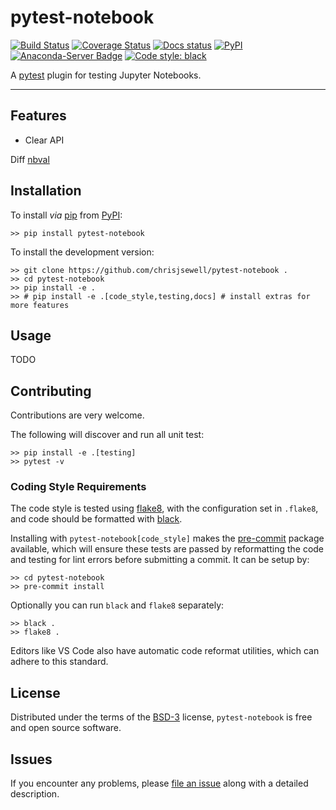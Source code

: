 # pytest-notebook

[![Build Status](https://travis-ci.org/chrisjsewell/pytest-notebook.svg?branch=master)](https://travis-ci.org/chrisjsewell/pytest-notebook)
[![Coverage Status](https://coveralls.io/repos/github/chrisjsewell/pytest-notebook/badge.svg?branch=master)](https://coveralls.io/github/chrisjsewell/pytest-notebook?branch=master)
[![Docs status](https://readthedocs.org/projects/pytest-notebook/badge)](http://pytest-notebook.readthedocs.io/)
[![PyPI](https://img.shields.io/pypi/v/pytest-notebook.svg)](https://pypi.org/project/pytest-notebook)
[![Anaconda-Server Badge](https://anaconda.org/conda-forge/pytest-notebook/badges/version.svg)](https://anaconda.org/conda-forge/pytest-notebook)
[![Code style: black](https://img.shields.io/badge/code%20style-black-000000.svg)](https://github.com/ambv/black)

A [pytest](https://github.com/pytest-dev/pytest) plugin for testing Jupyter Notebooks.

------------------------------------------------------------------------

## Features

- Clear API

Diff [nbval](https://github.com/computationalmodelling/nbval)

## Installation

<!-- To install from [Conda](https://docs.conda.io) (recommended):

```shell
>> conda install -c conda-forge pytest-notebook
``` -->

To install *via* [pip](https://pypi.org/project/pip/) from
[PyPI](https://pypi.org/project):

```shell
>> pip install pytest-notebook
```

To install the development version:

```shell
>> git clone https://github.com/chrisjsewell/pytest-notebook .
>> cd pytest-notebook
>> pip install -e .
>> # pip install -e .[code_style,testing,docs] # install extras for more features
```

## Usage

TODO

## Contributing

Contributions are very welcome.

The following will discover and run all unit test:

```shell
>> pip install -e .[testing]
>> pytest -v
```

### Coding Style Requirements

The code style is tested using [flake8](http://flake8.pycqa.org),
with the configuration set in `.flake8`,
and code should be formatted with [black](https://github.com/ambv/black).

Installing with `pytest-notebook[code_style]` makes the [pre-commit](https://pre-commit.com/)
package available, which will ensure these tests are passed by reformatting the code
and testing for lint errors before submitting a commit.
It can be setup by:

```shell
>> cd pytest-notebook
>> pre-commit install
```

Optionally you can run `black` and `flake8` separately:

```shell
>> black .
>> flake8 .
```

Editors like VS Code also have automatic code reformat utilities, which can adhere to this standard.

## License

Distributed under the terms of the
[BSD-3](http://opensource.org/licenses/BSD-3-Clause) license,
`pytest-notebook` is free and open source software.

## Issues

If you encounter any problems, please [file an
issue](https://github.com/chrisjsewell/pytest-notebook/issues) along
with a detailed description.

